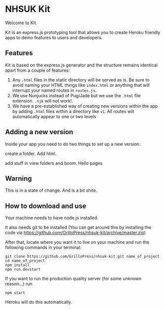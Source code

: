 # NHSUK Kit

Welcome to Kit.

Kit is an express.js prototyping tool that allows you to create Heroku friendly apps to demo features to users and developers.

## Features

Kit is based on the express.js generator and the structure remains identical apart from a couple of features:

1. Any ```.html``` files in the static directory will be served as is. Be sure to avoid naming your HTML things like ```index.html``` or anything that will interrupt your named routes in ```routes.js```.
2. We use Nunjucks instead of Pug/Jade but we use the ```.html``` file extension. ```.njk``` will not work!.
3. We have a pre-established way of creating new versions within the app by adding ```.html``` files within a directory like ```v1```. All routes will automatically appear to one or two levels

## Adding a new version

Inside your app you need to do two things to set up a new version.

create a folder. Add html.

add stuff in view folders and boom. Hello pages

## Warning

This is in a state of change. And is a bit shite.

## How to download and use

Your machine needs to have node.js installed.

It also needs git to be installed (You can get around this by installing the code via https://github.com/GrilloPress/nhsuk-kit/archive/master.zip)

After that, locate where you want it to live on your machine and run the following commands in your terminal:

```
git clone https://github.com/GrilloPress/nhsuk-kit.git name_of_project
cd name_of_project
npm install
npm run devstart
```

If you want to run the production quality server (for some unknown reason...) run

```
npm start
```

Heroku will do this automatically.

